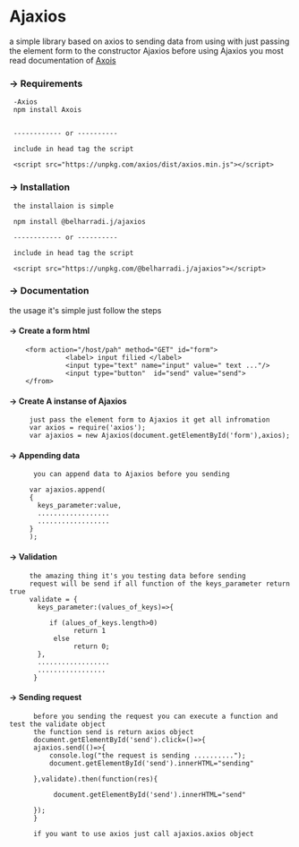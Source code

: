 <!--h-->
# Ajaxios

a simple library based on axios to sending data from using with just passing the element form to the constructor Ajaxios
before using Ajaxios you most read documentation of  [Axois](https://github.com/axios/axios)


### -> Requirements
     -Axios 
     npm install Axois
   
     
     ------------ or ----------
     
     include in head tag the script 
     
     <script src="https://unpkg.com/axios/dist/axios.min.js"></script>
     
### -> Installation
     the installaion is simple
     
     npm install @belharradi.j/ajaxios
     
     ------------ or ----------
     
     include in head tag the script 
     
     <script src="https://unpkg.com/@belharradi.j/ajaxios"></script>
     
### -> Documentation

the usage it's simple just follow the steps


#### -> Create a form html
        
        <form action="/host/pah" method="GET" id="form">
                  <label> input filied </label>
                  <input type="text" name="input" value=" text ..."/>
                  <input type="button"  id="send" value="send">
        </from>
 #### -> Create A instanse of Ajaxios  
         just pass the element form to Ajaxios it get all infromation  
         var axios = require('axios');
         var ajaxios = new Ajaxios(document.getElementById('form'),axios);
#### -> Appending data 
        
          you can append data to Ajaxios before you sending
         
         var ajaxios.append(
         {
           keys_parameter:value,
           ..................
           ..................
         }
         );
#### -> Validation 
         
         the amazing thing it's you testing data before sending 
         request will be send if all function of the keys_parameter return true
         validate = {
           keys_parameter:(values_of_keys)=>{
              
              if (alues_of_keys.length>0)
                    return 1
               else 
                    return 0;
           },
           ..................
           .................
          }
          
#### -> Sending request 
          
          before you sending the request you can execute a function and test the validate object
          the function send is return axios object
          document.getElementById('send').click=()=>{
          ajaxios.send(()=>{
              console.log("the request is sending ..........");
              document.getElementById('send').innerHTML="sending"

          },validate).then(function(res){

               document.getElementById('send').innerHTML="send"

          });
          }

          if you want to use axios just call ajaxios.axios object






